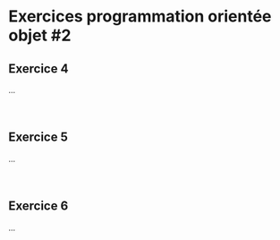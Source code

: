 # **Exercices programmation orientée objet #2**

## **Exercice 4**

...
<br><br><br>



## **Exercice 5**

...
<br><br><br>



## **Exercice 6**

...